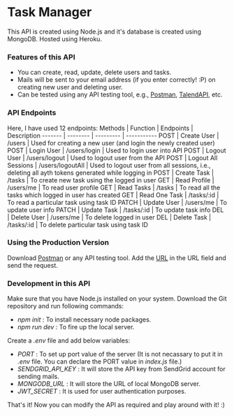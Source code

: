 # Task Manager
  This API is created using Node.js and it's database is created using MongoDB. Hosted using Heroku.

### Features of this API
  * You can create, read, update, delete users and tasks.
  * Mails will be sent to your email address (if you enter correctly! :P) on creating new user and deleting user.
  * Can be tested using any API testing tool, e.g., [Postman](https://www.postman.com/), [TalendAPI](https://chrome.google.com/webstore/detail/talend-api-tester-free-ed/aejoelaoggembcahagimdiliamlcdmfm?hl=en), etc.
  
### API Endpoints
  Here, I have used 12 endpoints:
  Methods | Function | Endpoints | Description
  ------- | -------- | --------- | -----------
  POST | Create User | /users | Used for creating a new user (and login the newly created user)
  POST | Login User | /users/login | Used to login user into API
  POST | Logout User | /users/logout | Used to logout user from the API
  POST | Logout All Sessions | /users/logoutAll | Used to logout user from all sessions, i.e., deleting all ayth tokens generated while logging in
  POST | Create Task | /tasks | To create new task using the logged in user
  GET | Read Profile | /users/me | To read user profile
  GET | Read Tasks | /tasks | To read all the tasks which logged in user has created
  GET | Read One Task | /tasks/:id | To read a particular task using task ID
  PATCH | Update User | /users/me | To update user info
  PATCH | Update Task | /tasks/:id | To update task info
  DEL | Delete User | /users/me | To delete logged in user
  DEL | Delete Task | /tasks/:id | To delete particular task using task ID
  
### Using the Production Version
  Download [Postman](https://www.postman.com/) or any API testing tool. Add the [URL](https://task-manager-api-using-nodejs.herokuapp.com) in the URL field and send the request.
  
### Development in this API
  Make sure that you have Node.js installed on your system. Download the Git repository and run following commands:
  
  * _npm init_ : To install necessary node packages.
  * _npm run dev_ : To fire up the local server.
  
  Create a _.env_ file and add below variables:
  
  * _PORT_ : To set up port value of the server (It is not necassary to put it in _.env_ file. You can declare the PORT value in _index.js_ file.)
  * _SENDGRID_API_KEY_ : It will store the API key from SendGrid account for sending mails.
  * _MONGODB_URL_ : It will store the URL of local MongoDB server.
  * _JWT_SECRET_ : It is used for user authentication purposes.
  
  That's it! Now you can modify the API as required and play around with it! :)
